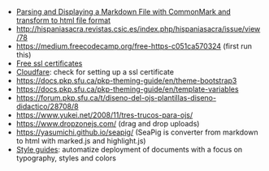 * [Parsing and Displaying a Markdown File with CommonMark and transform to html file format](http://www.sawmac.com/display-markdown/)
* http://hispaniasacra.revistas.csic.es/index.php/hispaniasacra/issue/view/78
* https://medium.freecodecamp.org/free-https-c051ca570324  (first run this)
* [Free ssl certificates](https://geekflare.com/free-ssl-tls-certificate/)
* [Cloudfare](https://www.cloudflare.com/#what-is-cloudflare): check for setting up a ssl certificate
* https://docs.pkp.sfu.ca/pkp-theming-guide/en/theme-bootstrap3
* https://docs.pkp.sfu.ca/pkp-theming-guide/en/template-variables
* https://forum.pkp.sfu.ca/t/diseno-del-ojs-plantillas-diseno-didactico/28708/8
* https://www.yukei.net/2008/11/tres-trucos-para-ojs/
* https://www.dropzonejs.com/   (drag and drop uploads)
* https://yasumichi.github.io/seapig/ (SeaPig is converter from markdown to html with marked.js and highlight.js)
* [Style guides](https://hugeinc.github.io/styleguide/index.html): automatize deployment of documents with a focus on typography, styles and colors 